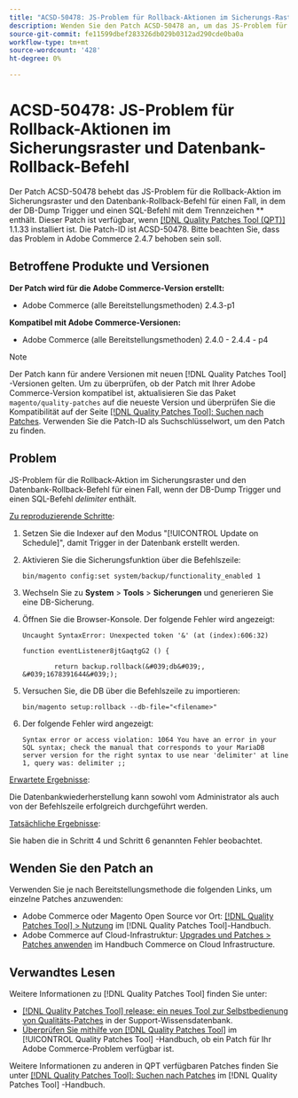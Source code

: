 ```yaml
---
title: "ACSD-50478: JS-Problem für Rollback-Aktionen im Sicherungs-Raster und Datenbank-Rollback-Befehl"
description: Wenden Sie den Patch ACSD-50478 an, um das JS-Problem für die Rollback-Aktion im Sicherungsraster und den Datenbank-Rollback-Befehl zu beheben, wenn der DB-Dump Trigger und einen SQL-Befehl *delimiter* enthält.
source-git-commit: fe11599dbef283326db029b0312ad290cde0ba0a
workflow-type: tm+mt
source-wordcount: '428'
ht-degree: 0%

---
```


# ACSD-50478: JS-Problem für Rollback-Aktionen im Sicherungsraster und Datenbank-Rollback-Befehl

Der Patch ACSD-50478 behebt das JS-Problem für die Rollback-Aktion im Sicherungsraster und den Datenbank-Rollback-Befehl für einen Fall, in dem der DB-Dump Trigger und einen SQL-Befehl mit dem Trennzeichen ** enthält. Dieser Patch ist verfügbar, wenn [[!DNL Quality Patches Tool (QPT)]](https://experienceleague.adobe.com/en/docs/commerce-knowledge-base/kb/announcements/commerce-announcements/magento-quality-patches-released-new-tool-to-self-serve-quality-patches) 1.1.33 installiert ist. Die Patch-ID ist ACSD-50478. Bitte beachten Sie, dass das Problem in Adobe Commerce 2.4.7 behoben sein soll.

## Betroffene Produkte und Versionen

**Der Patch wird für die Adobe Commerce-Version erstellt:**

* Adobe Commerce (alle Bereitstellungsmethoden) 2.4.3-p1

**Kompatibel mit Adobe Commerce-Versionen:**

* Adobe Commerce (alle Bereitstellungsmethoden) 2.4.0 - 2.4.4 - p4

>[!NOTE]
>
>Der Patch kann für andere Versionen mit neuen [!DNL Quality Patches Tool] -Versionen gelten. Um zu überprüfen, ob der Patch mit Ihrer Adobe Commerce-Version kompatibel ist, aktualisieren Sie das Paket `magento/quality-patches` auf die neueste Version und überprüfen Sie die Kompatibilität auf der Seite [[!DNL Quality Patches Tool]: Suchen nach Patches](https://experienceleague.adobe.com/tools/commerce-quality-patches/index.html). Verwenden Sie die Patch-ID als Suchschlüsselwort, um den Patch zu finden.

## Problem

JS-Problem für die Rollback-Aktion im Sicherungsraster und den Datenbank-Rollback-Befehl für einen Fall, wenn der DB-Dump Trigger und einen SQL-Befehl *delimiter* enthält.

<u>Zu reproduzierende Schritte</u>:

1. Setzen Sie die Indexer auf den Modus &quot;[!UICONTROL Update on Schedule]&quot;, damit Trigger in der Datenbank erstellt werden.
1. Aktivieren Sie die Sicherungsfunktion über die Befehlszeile:

   `bin/magento config:set system/backup/functionality_enabled 1`

1. Wechseln Sie zu **System** > **Tools** > **Sicherungen** und generieren Sie eine DB-Sicherung.
1. Öffnen Sie die Browser-Konsole. Der folgende Fehler wird angezeigt:

   ```
   Uncaught SyntaxError: Unexpected token '&' (at (index):606:32)
   
   function eventListener8jtGaqtgG2 () {
   
           return backup.rollback(&#039;db&#039;, &#039;1678391644&#039;);
   ```

1. Versuchen Sie, die DB über die Befehlszeile zu importieren:

   `bin/magento setup:rollback --db-file="<filename>"`

1. Der folgende Fehler wird angezeigt:

   ```
   Syntax error or access violation: 1064 You have an error in your SQL syntax; check the manual that corresponds to your MariaDB server version for the right syntax to use near 'delimiter' at line 1, query was: delimiter ;;
   ```

<u>Erwartete Ergebnisse</u>:

Die Datenbankwiederherstellung kann sowohl vom Administrator als auch von der Befehlszeile erfolgreich durchgeführt werden.

<u>Tatsächliche Ergebnisse</u>:

Sie haben die in Schritt 4 und Schritt 6 genannten Fehler beobachtet.

## Wenden Sie den Patch an

Verwenden Sie je nach Bereitstellungsmethode die folgenden Links, um einzelne Patches anzuwenden:

* Adobe Commerce oder Magento Open Source vor Ort: [[!DNL Quality Patches Tool] > Nutzung](/help/tools/quality-patches-tool/usage.md) im [!DNL Quality Patches Tool]-Handbuch.
* Adobe Commerce auf Cloud-Infrastruktur: [Upgrades und Patches > Patches anwenden](https://experienceleague.adobe.com/docs/commerce-cloud-service/user-guide/develop/upgrade/apply-patches.html) im Handbuch Commerce on Cloud Infrastructure.

## Verwandtes Lesen

Weitere Informationen zu [!DNL Quality Patches Tool] finden Sie unter:

* [[!DNL Quality Patches Tool] release: ein neues Tool zur Selbstbedienung von Qualitäts-Patches](https://experienceleague.adobe.com/en/docs/commerce-knowledge-base/kb/announcements/commerce-announcements/magento-quality-patches-released-new-tool-to-self-serve-quality-patches) in der Support-Wissensdatenbank.
* [Überprüfen Sie mithilfe von  [!DNL Quality Patches Tool]](/help/tools/quality-patches-tool/patches-available-in-qpt/check-patch-for-magento-issue-with-magento-quality-patches.md) im [!UICONTROL Quality Patches Tool] -Handbuch, ob ein Patch für Ihr Adobe Commerce-Problem verfügbar ist.


Weitere Informationen zu anderen in QPT verfügbaren Patches finden Sie unter [[!DNL Quality Patches Tool]: Suchen nach Patches](https://experienceleague.adobe.com/tools/commerce-quality-patches/index.html) im [!DNL Quality Patches Tool] -Handbuch.
